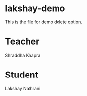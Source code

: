 # lakshay-demo
This is the file for demo delete option.

# Teacher
Shraddha Khapra

# Student
Lakshay Nathrani
